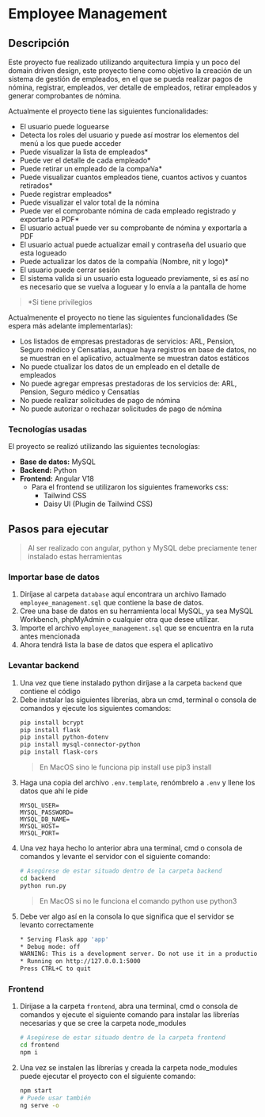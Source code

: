 # Employee Management

## Descripción
Este proyecto fue realizado utilizando arquitectura limpia y un poco del domain driven design, este proyecto tiene como objetivo la creación de un sistema de gestión de empleados, en el que se pueda realizar pagos de nómina, registrar, empleados, ver detalle de empleados, retirar empleados y generar comprobantes de nómina.

Actualmente el proyecto tiene las siguientes funcionalidades:

- El usuario puede loguearse
- Detecta los roles del usuario y puede así mostrar los elementos del menú a los que puede acceder
- Puede visualizar la lista de empleados*
- Puede ver el detalle de cada empleado*
- Puede retirar un empleado de la compañía*
- Puede visualizar cuantos empleados tiene, cuantos activos y cuantos retirados*
- Puede registrar empleados*
- Puede visualizar el valor total de la nómina
- Puede ver el comprobante nómina de cada empleado registrado y exportarlo a PDF*
- El usuario actual puede ver su comprobante de nómina y exportarla a PDF
- El usuario actual puede actualizar email y contraseña del usuario que esta logueado
- Puede actualizar los datos de la compañía (Nombre, nit y logo)*
- El usuario puede cerrar sesión
- El sistema valida si un usuario esta logueado previamente, si es así no es necesario que se vuelva a loguear y lo envía a la pantalla de home

> *Si tiene privilegios


Actualmenente el proyecto no tiene las siguientes funcionalidades (Se espera más adelante implementarlas):

- Los listados de empresas prestadoras de servicios: ARL, Pension, Seguro médico y Censatías, aunque haya registros en base de datos, no se muestran en el aplicativo, actualmente se muestran datos estáticos
- No puede ctualizar los datos de un empleado en el detalle de empleados
- No puede agregar empresas prestadoras de los servicios de: ARL, Pension, Seguro médico y Censatías
- No puede realizar solicitudes de pago de nómina
- No puede autorizar o rechazar solicitudes de pago de nómina

### Tecnologías usadas
El proyecto se realizó utilizando las siguientes tecnologías:

- **Base de datos:** MySQL
- **Backend:** Python
- **Frontend:** Angular V18
    - Para el frontend se utilizaron los siguientes frameworks css:
        - Tailwind CSS
        - Daisy UI (Plugin de Tailwind CSS)

## Pasos para ejecutar

> Al ser realizado con angular, python y MySQL debe preciamente tener instalado estas herramientas

### Importar base de datos
1. Diríjase al carpeta `database` aquí encontrara un archivo llamado `employee_management.sql` que contiene la base de datos.
2. Cree una base de datos en su herramienta local MySQL, ya sea MySQL Workbench, phpMyAdmin o cualquier otra que desee utilizar.
3. Importe el archivo `employee_management.sql` que se encuentra en la ruta antes mencionada
4. Ahora tendrá lista la base de datos que espera el aplicativo

### Levantar backend
1. Una vez que tiene instalado python diríjase a la carpeta `backend` que contiene el código
2. Debe instalar las siguientes librerías, abra un cmd, terminal o consola de comandos y ejecute los siguientes comandos:
    ```sh
    pip install bcrypt 
    pip install flask
    pip install python-dotenv
    pip install mysql-connector-python
    pip install flask-cors
    ```
    > En MacOS sino le funciona pip install use pip3 install
3. Haga una copia del archivo `.env.template`, renómbrelo a `.env` y llene los datos que ahí le pide
    ```env
    MYSQL_USER=
    MYSQL_PASSWORD=
    MYSQL_DB_NAME=
    MYSQL_HOST=
    MYSQL_PORT=
    ```
4. Una vez haya hecho lo anterior abra una terminal, cmd o consola de comandos y levante el servidor con el siguiente comando:
    ```sh
    # Asegúrese de estar situado dentro de la carpeta backend
    cd backend
    python run.py
    ```
    > En MacOS si no le funciona el comando python use python3
5. Debe ver algo así en la consola lo que significa que el servidor se levanto correctamente
    ```sh
    * Serving Flask app 'app'
    * Debug mode: off
    WARNING: This is a development server. Do not use it in a production deployment. Use a production WSGI server instead.
    * Running on http://127.0.0.1:5000
    Press CTRL+C to quit
    ```

### Frontend
1. Dirijase a la carpeta `frontend`, abra una terminal, cmd o consola de comandos y ejecute el siguiente comando para instalar las librerías necesarias  y que se cree la carpeta node_modules
    ```sh
    # Asegúrese de estar situado dentro de la carpeta frontend
    cd frontend
    npm i
    ```
2. Una vez se instalen las librerías y creada la carpeta node_modules puede ejecutar el proyecto con el siguiente comando:
    ```sh
    npm start
    # Puede usar también
    ng serve -o
    ```